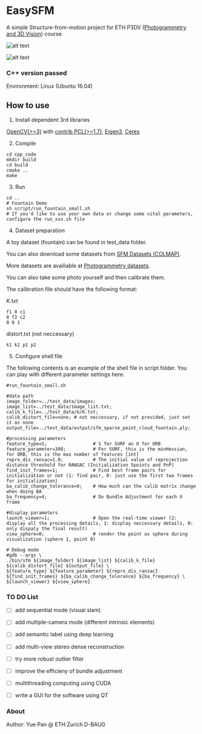 # EasySFM
A simple Structure-from-motion project for ETH P3DV ([Photogrammetry and 3D Vision](https://prs.igp.ethz.ch/)) course

![alt text](assets/easySFM_demo_1_fountain.gif)

![alt text](assets/easySFM_demo_2_personhall.gif)

### C++ version passed

Environment: Linux (Ubuntu 16.04)

## How to use

1. Install dependent 3rd libraries 

[OpenCV(>=3)](https://github.com/opencv/opencv) with [contrib](https://github.com/opencv/opencv_contrib/tree/3.4),[PCL(>=1.7)](https://github.com/PointCloudLibrary/pcl), [Eigen3](https://eigen.tuxfamily.org/dox/), [Ceres](https://github.com/ceres-solver/ceres-solver)


2. Compile
```
cd cpp_code
mkdir build
cd build
cmake ..
make 
```

3. Run
```
cd ..
# Fountain Demo
sh script/run_fountain_small.sh
# If you'd like to use your own data or change some vital parameters, configure the run_xxx.sh file
```

4. Dataset preparation

A toy dataset (fountain) can be found in test_data folder.

You can also download some datasets from [SFM Datasets (COLMAP)](https://onedrive.live.com/?authkey=%21AAQumsDDwZBIW3w&id=C58A258D760E1B58%2146879&cid=C58A258D760E1B58).

More datasets are availiable at [Photogrammetry datasets](https://github.com/natowi/photogrammetry_datasets).

You can also take some photo yourself and then calibrate them.

The calibration file should have the following format:

K.txt
```
f1 0 c1
0 f2 c2
0 0 1
```

distort.txt (not neccessary)
```
k1 k2 p1 p2
```

5. Configure shell file

The following contents is an example of the shell file in script folder. You can play with different parameter settings here.

```
#run_fountain_small.sh

#data path
image_folder=../test_data/images;
image_list=../test_data/image_list.txt;
calib_k_file=../test_data/k/K.txt;
calib_distort_file=none; # not neccessary, if not provided, just set it as none
output_file=../test_data/output/sfm_sparse_point_cloud_fountain.ply;

#processing parameters
feature_type=S;                 # S for SURF an O for ORB
feature_parameter=300;          # For SURF, this is the minHessian, for ORB, this is the max number of features [int]
repro_dis_ransac=1.0;           # The initial value of reprojection distance threshold for RANSAC (Initialization 5points and PnP)
find_init_frames=1;             # Find best frame pairs for initialization or not (1: find pair, 0: just use the first two frames for initialization)
ba_calib_change_tolerance=0;    # How much can the calib matrix change when doing BA
ba_frequency=4;                 # Do Bundle Adjustment for each X frame

#display parameters
launch_viewer=1;                # Open the real-time viewer (2: display all the processing details, 1: display neccessary details, 0: only dispaly the final result)
view_sphere=0;                  # render the point as sphere during visualization (sphere 1, point 0)

# Debug mode
#gdb --args \  
./bin/sfm ${image_folder} ${image_list} ${calib_k_file} ${calib_distort_file} ${output_file} \
${feature_type} ${feature_parameter} ${repro_dis_ransac} ${find_init_frames} ${ba_calib_change_tolerance} ${ba_frequency} \
${launch_viewer} ${view_sphere}  
```

### TO DO List
- [ ] add sequential mode (visual slam)
- [ ] add multiple-camera mode (different intrinsic elements)
- [ ] add semantic label using deep learning
- [ ] add multi-view stereo dense reconstruction
- [ ] try more robust outlier filter
- [ ] improve the efficieny of bundle adjustment
- [ ] multithreading computing using CUDA
- [ ] write a GUI for the software using QT


### About
Author: Yue Pan @ ETH Zurich D-BAUG